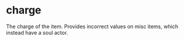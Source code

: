 # charge

The charge of the item. Provides incorrect values on misc items, which instead have a soul actor.
